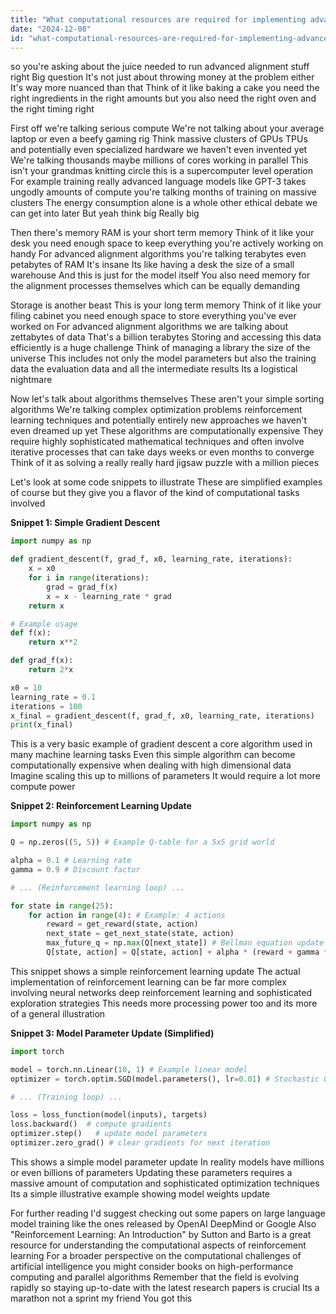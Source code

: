 ```yaml
---
title: "What computational resources are required for implementing advanced alignment processes?"
date: "2024-12-08"
id: "what-computational-resources-are-required-for-implementing-advanced-alignment-processes"
---
```


 so you're asking about the juice needed to run advanced alignment stuff right  Big question  It's not just about throwing money at the problem either  It's way more nuanced than that  Think of it like baking a cake you need the right ingredients in the right amounts  but you also need the right oven and the right timing right

First off we're talking serious compute  We're not talking about your average laptop or even a beefy gaming rig  Think massive clusters of GPUs  TPUs  and potentially even specialized hardware we haven't even invented yet  We're talking thousands maybe millions of cores working in parallel  This isn't your grandmas knitting circle this is a supercomputer level operation  For example training really advanced language models like GPT-3 takes ungodly amounts of compute you're talking months of training on massive clusters  The energy consumption alone is a whole other ethical debate we can get into later  But yeah think big  Really big


Then there's memory  RAM is your short term memory  Think of it like your desk you need enough space to keep everything you're actively working on handy  For advanced alignment algorithms you're talking terabytes even petabytes of RAM  It's insane  Its like having a desk the size of a small warehouse  And this is just for the model itself  You also need memory for the alignment processes themselves which can be equally demanding


Storage is another beast  This is your long term memory  Think of it like your filing cabinet you need enough space to store everything you've ever worked on  For advanced alignment algorithms  we are talking about zettabytes of data  That's a billion terabytes  Storing and accessing this data efficiently is a huge challenge  Think of managing a library the size of the universe   This includes not only the model parameters but also the training data the evaluation data and all the intermediate results  Its a logistical nightmare


Now let's talk about algorithms themselves  These aren't your simple sorting algorithms  We're talking complex optimization problems reinforcement learning techniques and potentially entirely new approaches we haven't even dreamed up yet  These algorithms are computationally expensive  They require highly sophisticated mathematical techniques and often involve iterative processes that can take days weeks or even months to converge  Think of it as solving a really really hard jigsaw puzzle with a million pieces


Let's look at some code snippets to illustrate  These are simplified examples of course but they give you a flavor of the kind of computational tasks involved


**Snippet 1: Simple Gradient Descent**

```python
import numpy as np

def gradient_descent(f, grad_f, x0, learning_rate, iterations):
    x = x0
    for i in range(iterations):
        grad = grad_f(x)
        x = x - learning_rate * grad
    return x

# Example usage
def f(x):
    return x**2

def grad_f(x):
    return 2*x

x0 = 10
learning_rate = 0.1
iterations = 100
x_final = gradient_descent(f, grad_f, x0, learning_rate, iterations)
print(x_final)
```

This is a very basic example of gradient descent  a core algorithm used in many machine learning tasks  Even this simple algorithm can become computationally expensive when dealing with high dimensional data  Imagine scaling this up to millions of parameters  It would require a lot more compute power


**Snippet 2:  Reinforcement Learning Update**

```python
import numpy as np

Q = np.zeros((5, 5)) # Example Q-table for a 5x5 grid world

alpha = 0.1 # Learning rate
gamma = 0.9 # Discount factor

# ... (Reinforcement learning loop) ...

for state in range(25):
    for action in range(4): # Example: 4 actions
        reward = get_reward(state, action)
        next_state = get_next_state(state, action)
        max_future_q = np.max(Q[next_state]) # Bellman equation update
        Q[state, action] = Q[state, action] + alpha * (reward + gamma * max_future_q - Q[state, action])
```

This snippet shows a simple reinforcement learning update  The actual implementation of reinforcement learning can be far more complex involving neural networks deep reinforcement learning and sophisticated exploration strategies  This needs more processing power too and its more of a general illustration


**Snippet 3:  Model Parameter Update (Simplified)**

```python
import torch

model = torch.nn.Linear(10, 1) # Example linear model
optimizer = torch.optim.SGD(model.parameters(), lr=0.01) # Stochastic Gradient Descent

# ... (Training loop) ...

loss = loss_function(model(inputs), targets)
loss.backward()  # compute gradients
optimizer.step()   # update model parameters
optimizer.zero_grad() # clear gradients for next iteration

```

This shows a simple model parameter update  In reality models have millions or even billions of parameters  Updating these parameters requires a massive amount of computation and sophisticated optimization techniques  Its a simple illustrative example showing model weights update


For further reading I'd suggest checking out some papers on large language model training like the ones released by OpenAI  DeepMind or Google  Also  "Reinforcement Learning: An Introduction" by Sutton and Barto is a great resource for understanding the computational aspects of reinforcement learning  For a broader perspective on the computational challenges of artificial intelligence you might consider books on high-performance computing and parallel algorithms  Remember that the field is evolving rapidly so staying up-to-date with the latest research papers is crucial  Its a marathon not a sprint my friend  You got this
